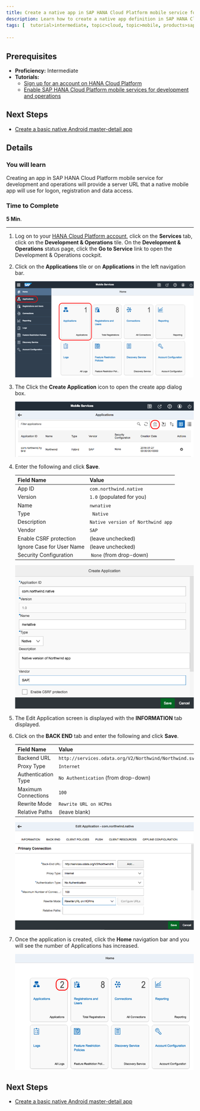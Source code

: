 ```yaml
---
title: Create a native app in SAP HANA Cloud Platform mobile service for development and operations
description: Learn how to create a native app definition in SAP HANA Cloud Platform mobile service for development and operations
tags: [  tutorial>intermediate, topic>cloud, topic>mobile, products>sap-hana-cloud-platform ]

---
```


## Prerequisites  
 - **Proficiency:** Intermediate
 - **Tutorials:** 
   - [Sign up for an account on HANA Cloud Platform](http://www.sap.com/developer/tutorials/hcp-create-trial-account.html)
   - [Enable SAP HANA Cloud Platform mobile services for development and operations](http://www.sap.com/developer/tutorials/hcpms-enable-mobile-services.html)

## Next Steps
 - [Create a basic native Android master-detail app](http://www.sap.com/developer/tutorials/hcpdo-basic-android-app.html)

## Details
### You will learn  
Creating an app in SAP HANA Cloud Platform mobile service for development and operations will provide a server URL that a native mobile app will use for logon, registration and data access.

### Time to Complete
**5 Min**.

---

1. Log on to your [HANA Cloud Platform account](https://account.hanatrial.ondemand.com/cockpit), click on the **Services** tab, click on  the **Development & Operations** tile. On the **Development & Operations** status page, click the **Go to Service** link to open the Development & Operations cockpit.

2. Click on the **Applications** tile or on **Applications** in the left navigation bar.

    ![Development and Operations cockpit](mg6-1-02.png)

3. The Click the **Create Application** icon to open the create app dialog box. 

    ![Applicaitons tile](mg6-1-03.png)


4. Enter the following and click **Save**.

    Field Name              | Value
    :---------------------- | :-------------    
    App ID                  | `com.northwind.native`
    Version                 | `1.0` (populated for you)
    Name                    | `nwnative`
    Type                    | ` Native`
    Description             | `Native version of Northwind app`
    Vendor                  | `SAP`
    Enable CSRF protection  | (leave unchecked)
    Ignore Case for User Name | (leave unchecked)
    Security Configuration    | `None` (from drop-down)

    ![Create Application](mg6-1-04.png)


5. The Edit Application screen is displayed with the **INFORMATION** tab displayed. 

6. Click on the **BACK END** tab and enter the following and click **Save**. 

    Field Name              | Value
    :---------------------- | :-------------    
    Backend URL             | `http://services.odata.org/V2/Northwind/Northwind.svc`
    Proxy Type              | `Internet`
    Authentication Type     | `No Authentication` (from drop-down)
    Maximum Connections     | `100`
    Rewrite Mode            | `Rewrite URL on HCPms`
    Relative Paths          | (leave blank)


    ![BACK END Information](mg6-1-06.png)
    
7. Once the application is created, click the **Home** navigation bar and you will see the number of Applications has increased. 

    ![Cockpit homepage](mg6-1-07.png)

## Next Steps
 - [Create a basic native Android master-detail app](http://www.sap.com/developer/tutorials/hcpdo-basic-android-app.html)
